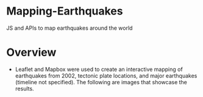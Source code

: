 # Mapping-Earthquakes
JS and APIs to map earthquakes around the world

# Overview
- Leaflet and Mapbox were used to create an interactive mapping of earthquakes from 2002, tectonic plate locations, and major earthquakes (timeline not specified). The following are images that showcase the results.